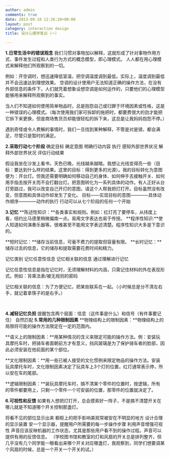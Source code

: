 ```yaml
---
author: admin
comments: true
date: 2013-09-18 12:26:28+00:00
layout: post
category: interaction design
title: 设计心理学笔记（一）

---
```


**1.日常生活中的错误观念**
我们习惯对事物加以解释，这就形成了针对事物作用方式、事件发生过程和人类行为方式的概念模型，即心理模式。
人人都在用心理模式来解释他们所观察到的一切。

例如：开空调时，想迅速降低室温，把空调温度调到最低。实际上，温度调到最低并不会迅速达到理想效果。
空调的设计使用户无法知道正确的操作方法，在没有外部信息的条件下，人们就凭着想象设想空调是如何运作的，只要他们的心理模型能够用来解释所观察到的事实。



当人们不知道如何使用简单物品时，总是抱怨自己或归罪于环境因素或性格，这是一种错误的心理模式。（每次使用我们家可拆卸的拖把时，都要费很大的劲才能把它拆下来更换，但是商场售货员却能很轻松的拆下来，这总是让我妈妈抱怨不停。）

遇到奇怪或令人费解的事情时，我们一旦找到某种解释，不管是对是错，都会满足，尽管只是暂时的满足。

**2.采取行动七个阶段**
确定目标
确定意图
明确行动内容
执行
感知外部世界状况
解释外部世界状况
评估行动结果


假设我坐在沙发上看书，天色已晚，光线越来越暗。我想让光线变得亮一些（目标：要达到什么样的结果。这里的目标：得到更多的光源）。我的目标转化为意图便为：开台灯。但我还需要明确如何移动自己的身体、如何伸手去接触开关、如何用手指去按开关而不会打翻台灯。把意图转化为一系列具体的动作。有人正好从台灯旁路过，我可以改变自己开灯的意图，请这个人帮我把灯打开。目标虽然没有改变，但意图和具体动作却发生了变化。
目标——实现目标的意图————具体动作顺序————动作的执行
行动可以从七个阶段的任何一个开始




**3.记忆**
**陈述性知识：**各类事实和规则。例如：红灯亮了要停车，从纬度上看，纽约比马德里稍微偏南一点。易用文字表达也易于传授。
**程序性知识:**使人知道如何演奏乐器等。很难甚至不能用文字表述清楚。程序性知识大多是下意识的。


**短时记忆：**储存当前信息，可毫不费力的提取但容量有限。
**长时记忆：**储存过去的信息，它的储存和提取需要花费时间和精力。

记忆类别
记忆任意性信息
记忆相关联的信息
通过理解进行记忆

记忆任意性信息是指在记忆时，无须理解材料的内涵，只需记住材料的外在表现形式。例如：背乘法表/被无规则的密码

记忆相关联的信息：为了方便记忆，把某些联系在一起。（小时候总是分不清左右手，就记着拿筷子的是右手。）

 

**4.减轻记忆负担**
提醒包含两个层面：信息（这件事是什么）和信号（有件事要记住）
自然匹配
**5.常用的几种限制因素**
**物理结构上的限制因素：**物理结构上的局限将可能的操作方法限定在一定的范围内。

**语义上的限制因素：**用某种情况的含义来限定可能的操作方法。例：安装玩具摩托车时，把骑车者面朝前方才有意义，挡风玻璃是为了保护骑车者的脸部，因此必须安装在他前面的某个部位。

**文化限制因素：**用一些已被人接受的文化惯例来限定物品的操作方法。安装玩具摩托车时，文化限制因素决定了玩具车上3个灯的位置，红灯通常表示停，所以安在车的尾部。

**逻辑限制因素：**装玩具摩托车时，搞不清某个零件的位置时，按逻辑，所有的零件都要用上，只剩一个零件一个可安装的位置，那零件的位置就决定了。

**6.可视性和反馈**
如果有人想把灯打开，总会摸索好一阵子，不是搞不清楚开关在哪儿就是不知道哪个开关控制那盏灯。

将看不见的部位显示出来 橱柜上的把手影响美观常被安在不明显的地方
设计合理的显示装置 安一个显示器，提醒用户所需要的每一步操作步骤
利用声音增强可视性 声音应该反映机器的工作状态，尤其是那些用户看不到的操作过程。声音可以提供有用的反馈信息。
（学校图书馆和教室的灯和风扇的开关总是排列整齐，但几乎没有几个同学能一眼看出来哪个开关对应哪盏灯，我观察到，同学们想要调某个风扇的时候，总是一个开关一个开关的试。）
